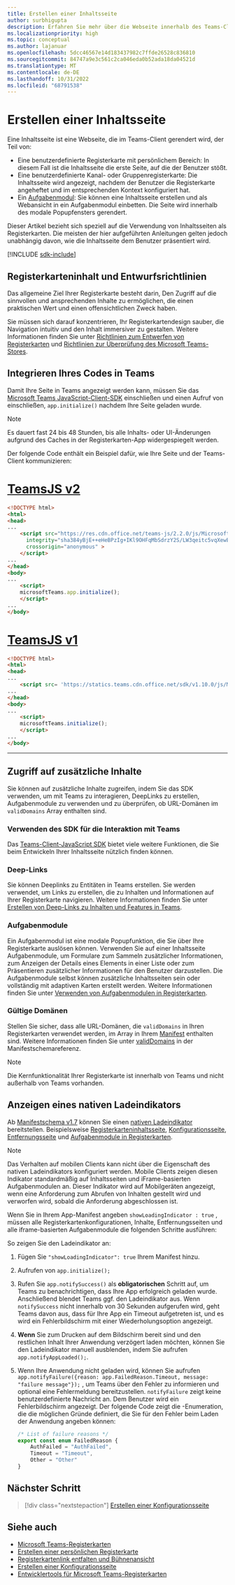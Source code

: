 ```yaml
---
title: Erstellen einer Inhaltsseite
author: surbhigupta
description: Erfahren Sie mehr über die Webseite innerhalb des Teams-Clients und ist Teil der benutzerdefinierten Registerkarte "Persönlich", "Kanal" oder "Gruppe". Erstellen Sie eine Inhaltsseite, und betten Sie sie als Webansicht innerhalb des Aufgabenmoduls ein.
ms.localizationpriority: high
ms.topic: conceptual
ms.author: lajanuar
ms.openlocfilehash: 5dcc46567e14d183437982c7ffde26528c836810
ms.sourcegitcommit: 84747a9e3c561c2ca046eda0b52ada18da04521d
ms.translationtype: MT
ms.contentlocale: de-DE
ms.lasthandoff: 10/31/2022
ms.locfileid: "68791538"
---
```

# <a name="create-a-content-page"></a>Erstellen einer Inhaltsseite

Eine Inhaltsseite ist eine Webseite, die im Teams-Client gerendert wird, der Teil von:

* Eine benutzerdefinierte Registerkarte mit persönlichem Bereich: In diesem Fall ist die Inhaltsseite die erste Seite, auf die der Benutzer stößt.
* Eine benutzerdefinierte Kanal- oder Gruppenregisterkarte: Die Inhaltsseite wird angezeigt, nachdem der Benutzer die Registerkarte angeheftet und im entsprechenden Kontext konfiguriert hat.
* Ein [Aufgabenmodul](~/task-modules-and-cards/what-are-task-modules.md): Sie können eine Inhaltsseite erstellen und als Webansicht in ein Aufgabenmodul einbetten. Die Seite wird innerhalb des modale Popupfensters gerendert.

Dieser Artikel bezieht sich speziell auf die Verwendung von Inhaltsseiten als Registerkarten. Die meisten der hier aufgeführten Anleitungen gelten jedoch unabhängig davon, wie die Inhaltsseite dem Benutzer präsentiert wird.

[!INCLUDE [sdk-include](~/includes/sdk-include.md)]

## <a name="tab-content-and-design-guidelines"></a>Registerkarteninhalt und Entwurfsrichtlinien

Das allgemeine Ziel Ihrer Registerkarte besteht darin, Den Zugriff auf die sinnvollen und ansprechenden Inhalte zu ermöglichen, die einen praktischen Wert und einen offensichtlichen Zweck haben.

Sie müssen sich darauf konzentrieren, Ihr Registerkartendesign sauber, die Navigation intuitiv und den Inhalt immersiver zu gestalten. Weitere Informationen finden Sie unter [Richtlinien zum Entwerfen von Registerkarten](~/tabs/design/tabs.md) und [Richtlinien zur Überprüfung des Microsoft Teams-Stores](~/concepts/deploy-and-publish/appsource/prepare/teams-store-validation-guidelines.md).

## <a name="integrate-your-code-with-teams"></a>Integrieren Ihres Codes in Teams

Damit Ihre Seite in Teams angezeigt werden kann, müssen Sie das [Microsoft Teams JavaScript-Client-SDK](/javascript/api/overview/msteams-client?view=msteams-client-js-latest&preserve-view=true) einschließen und einen Aufruf von einschließen, `app.initialize()` nachdem Ihre Seite geladen wurde.

> [!NOTE]
> Es dauert fast 24 bis 48 Stunden, bis alle Inhalts- oder UI-Änderungen aufgrund des Caches in der Registerkarten-App widergespiegelt werden.

Der folgende Code enthält ein Beispiel dafür, wie Ihre Seite und der Teams-Client kommunizieren:

# <a name="teamsjs-v2"></a>[TeamsJS v2](#tab/teamsjs-v2)

```html
<!DOCTYPE html>
<html>
<head>
...
    <script src="https://res.cdn.office.net/teams-js/2.2.0/js/MicrosoftTeams.min.js" 
      integrity="sha384yBjE++eHeBPzIg+IKl9OHFqMbSdrzY2S/LW3qeitc5vqXewEYRWegByWzBN/chRh" 
      crossorigin="anonymous" >
    </script>
...
</head>
<body>
...
    <script>
    microsoftTeams.app.initialize();
    </script>
...
</body>
```

# <a name="teamsjs-v1"></a>[TeamsJS v1](#tab/teamsjs-v1)

```html
<!DOCTYPE html>
<html>
<head>
...
    <script src= 'https://statics.teams.cdn.office.net/sdk/v1.10.0/js/MicrosoftTeams.min.js'></script>
...
</head>
<body>
...
    <script>
    microsoftTeams.initialize();
    </script>
...
</body>
```

***

## <a name="access-additional-content"></a>Zugriff auf zusätzliche Inhalte

Sie können auf zusätzliche Inhalte zugreifen, indem Sie das SDK verwenden, um mit Teams zu interagieren, DeepLinks zu erstellen, Aufgabenmodule zu verwenden und zu überprüfen, ob URL-Domänen im `validDomains` Array enthalten sind.

### <a name="use-the-sdk-to-interact-with-teams"></a>Verwenden des SDK für die Interaktion mit Teams

Das [Teams-Client-JavaScript SDK](~/tabs/how-to/using-teams-client-sdk.md) bietet viele weitere Funktionen, die Sie beim Entwickeln Ihrer Inhaltsseite nützlich finden können.

### <a name="deep-links"></a>Deep-Links

Sie können Deeplinks zu Entitäten in Teams erstellen. Sie werden verwendet, um Links zu erstellen, die zu Inhalten und Informationen auf Ihrer Registerkarte navigieren. Weitere Informationen finden Sie unter [Erstellen von Deep-Links zu Inhalten und Features in Teams](~/concepts/build-and-test/deep-links.md).

### <a name="task-modules"></a>Aufgabenmodule

Ein Aufgabenmodul ist eine modale Popupfunktion, die Sie über Ihre Registerkarte auslösen können. Verwenden Sie auf einer Inhaltsseite Aufgabenmodule, um Formulare zum Sammeln zusätzlicher Informationen, zum Anzeigen der Details eines Elements in einer Liste oder zum Präsentieren zusätzlicher Informationen für den Benutzer darzustellen. Die Aufgabenmodule selbst können zusätzliche Inhaltsseiten sein oder vollständig mit adaptiven Karten erstellt werden. Weitere Informationen finden Sie unter [Verwenden von Aufgabenmodulen in Registerkarten](~/task-modules-and-cards/task-modules/task-modules-tabs.md).

### <a name="valid-domains"></a>Gültige Domänen

Stellen Sie sicher, dass alle URL-Domänen, die `validDomains` in Ihren Registerkarten verwendet werden, im Array in Ihrem [Manifest](~/concepts/build-and-test/apps-package.md) enthalten sind. Weitere Informationen finden Sie unter [validDomains](~/resources/schema/manifest-schema.md#validdomains) in der Manifestschemareferenz.

> [!NOTE]
> Die Kernfunktionalität Ihrer Registerkarte ist innerhalb von Teams und nicht außerhalb von Teams vorhanden.

## <a name="show-a-native-loading-indicator"></a>Anzeigen eines nativen Ladeindikators

Ab [Manifestschema v1.7](../../../resources/schema/manifest-schema.md) können Sie einen [nativen Ladeindikator](../../../resources/schema/manifest-schema.md#showloadingindicator) bereitstellen. Beispielsweise [Registerkarteninhaltsseite](#integrate-your-code-with-teams), [Konfigurationsseite](configuration-page.md), [Entfernungsseite](removal-page.md) und [Aufgabenmodule in Registerkarten](../../../task-modules-and-cards/task-modules/task-modules-tabs.md).

> [!NOTE]
>
> Das Verhalten auf mobilen Clients kann nicht über die Eigenschaft des nativen Ladeindikators konfiguriert werden. Mobile Clients zeigen diesen Indikator standardmäßig auf Inhaltsseiten und iFrame-basierten Aufgabenmodulen an. Dieser Indikator wird auf Mobilgeräten angezeigt, wenn eine Anforderung zum Abrufen von Inhalten gestellt wird und verworfen wird, sobald die Anforderung abgeschlossen ist.

Wenn Sie in Ihrem App-Manifest angeben `showLoadingIndicator : true`  , müssen alle Registerkartenkonfigurationen, Inhalte, Entfernungsseiten und alle iframe-basierten Aufgabenmodule die folgenden Schritte ausführen:

So zeigen Sie den Ladeindikator an:

1. Fügen Sie `"showLoadingIndicator": true` Ihrem Manifest hinzu.
1. Aufrufen von `app.initialize();`
1. Rufen Sie `app.notifySuccess()` als **obligatorischen** Schritt auf, um Teams zu benachrichtigen, dass Ihre App erfolgreich geladen wurde. Anschließend blendet Teams ggf. den Ladeindikator aus. Wenn `notifySuccess`  nicht innerhalb von 30 Sekunden aufgerufen wird, geht Teams davon aus, dass für Ihre App ein Timeout aufgetreten ist, und es wird ein Fehlerbildschirm mit einer Wiederholungsoption angezeigt.
1. **Wenn** Sie zum Drucken auf dem Bildschirm bereit sind und den restlichen Inhalt Ihrer Anwendung verzögert laden möchten, können Sie den Ladeindikator manuell ausblenden, indem Sie aufrufen `app.notifyAppLoaded();`.
1. Wenn Ihre Anwendung nicht geladen wird, können Sie aufrufen `app.notifyFailure({reason: app.FailedReason.Timeout, message: "failure message"});` , um Teams über den Fehler zu informieren und optional eine Fehlermeldung bereitzustellen. `notifyFailure` zeigt keine benutzerdefinierte Nachricht an. Dem Benutzer wird ein Fehlerbildschirm angezeigt. Der folgende Code zeigt die -Enumeration, die die möglichen Gründe definiert, die Sie für den Fehler beim Laden der Anwendung angeben können:

    ```typescript
    /* List of failure reasons */
    export const enum FailedReason {
        AuthFailed = "AuthFailed",
        Timeout = "Timeout",
        Other = "Other"
    }
    ```

## <a name="next-step"></a>Nächster Schritt

> [!div class="nextstepaction"]
> [Erstellen einer Konfigurationsseite](~/tabs/how-to/create-tab-pages/configuration-page.md)

## <a name="see-also"></a>Siehe auch

* [Microsoft Teams-Registerkarten](~/tabs/what-are-tabs.md)
* [Erstellen einer persönlichen Registerkarte](~/tabs/how-to/create-personal-tab.md)
* [Registerkartenlink entfalten und Bühnenansicht](~/tabs/tabs-link-unfurling.md)
* [Erstellen einer Konfigurationsseite](~/tabs/how-to/create-tab-pages/configuration-page.md)
* [Entwicklertools für Microsoft Teams-Registerkarten](~/tabs/how-to/developer-tools.md)
